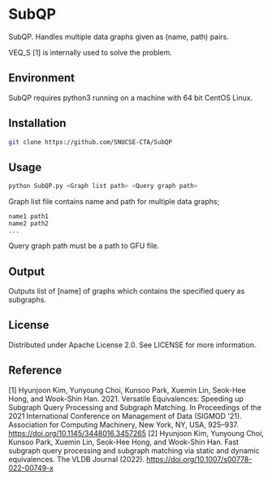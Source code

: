 # SubQP
SubQP. Handles multiple data graphs given as (name, path) pairs. 

VEQ_S [1] is internally used to solve the problem. 

## Environment
SubQP requires python3 running on a machine with 64 bit CentOS Linux.

## Installation
```sh
git clone https://github.com/SNUCSE-CTA/SubQP
```

## Usage
```sh
python SubQP.py <Graph list path> <Query graph path>
```

Graph list file contains name and path for multiple data graphs;
```text
name1 path1
name2 path2
...
```

Query graph path must be a path to GFU file. 

## Output
Outputs list of [name] of graphs which contains the specified query as subgraphs.

## License
Distributed under Apache License 2.0. See LICENSE for more information.

## Reference
[1] Hyunjoon Kim, Yunyoung Choi, Kunsoo Park, Xuemin Lin, Seok-Hee Hong, and Wook-Shin Han. 2021. Versatile Equivalences: Speeding up Subgraph Query Processing and Subgraph Matching. In Proceedings of the 2021 International Conference on Management of Data (SIGMOD '21). Association for Computing Machinery, New York, NY, USA, 925–937. https://doi.org/10.1145/3448016.3457265
[2] Hyunjoon Kim, Yunyoung Choi, Kunsoo Park, Xuemin Lin, Seok-Hee Hong, and Wook-Shin Han. Fast subgraph query processing and subgraph matching via static and dynamic equivalences. The VLDB Journal (2022). https://doi.org/10.1007/s00778-022-00749-x
